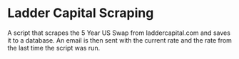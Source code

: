 # Ladder Capital Scraping

A script that scrapes the 5 Year US Swap from laddercapital.com and saves it to a database. An email is then sent with the current rate and the rate from the last time the script was run.
